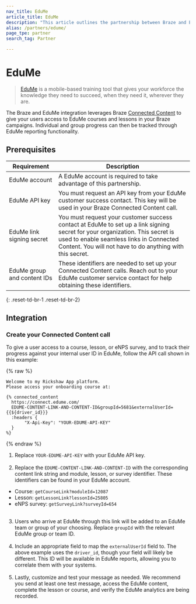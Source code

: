 ```yaml
---
nav_title: EduMe
article_title: EduMe
description: "This article outlines the partnership between Braze and EduMe, a mobile-based training tool that allows you to leverage Braze Connected Content to give your users access to EduMe courses and lessons in your Braze campaigns."
alias: /partners/edume/
page_tpe: partner
search_tag: Partner

---
```


# EduMe

> [EduMe](https://edume.com) is a mobile-based training tool that gives your workforce the knowledge they need to succeed, when they need it, wherever they are. 

The Braze and EduMe integration leverages Braze [Connected Content]({{site.baseurl}}/user_guide/personalization_and_dynamic_content/connected_content/about_connected_content/#about-connected-content) to give your users access to EduMe courses and lessons in your Braze campaigns. Individual and group progress can then be tracked through EduMe reporting functionality.

## Prerequisites

| Requirement | Description |
|---|---|
| EduMe account | A EduMe account is required to take advantage of this partnership. |
| EduMe API key | You must request an API key from your EduMe customer success contact. This key will be used in your Braze Connected Content call. |
| EduMe link signing secret | You must request your customer success contact at EduMe to set up a link signing secret for your organization. This secret is used to enable seamless links in Connected Content. You will not have to do anything with this secret. |
| EduMe group and content IDs | These identifiers are needed to set up your Connected Content calls. Reach out to your EduMe customer service contact for help obtaining these identifiers. |
{: .reset-td-br-1 .reset-td-br-2}

## Integration

### Create your Connected Content call

To give a user access to a course, lesson, or eNPS survey, and to track their progress against your internal user ID in EduMe, follow the API call shown in this example:

{% raw %}
```
Welcome to my Rickshaw App platform.
Please access your onboarding course at:

{% connected_content
  https://connect.edume.com/
  EDUME-CONTENT-LINK-AND-CONTENT-ID&groupId=5681&externalUserId={{${driver_id}}}
  :headers {
       "X-Api-Key": "YOUR-EDUME-API-KEY"
  }
%}
```
{% endraw %}

1. Replace `YOUR-EDUME-API-KEY` with your EduMe API key.<br><br>
2. Replace the `EDUME-CONTENT-LINK-AND-CONTENT-ID` with the corresponding content link string and module, lesson, or survey identifier. These identifiers can be found in your EduMe account.
  - Course: `getCourseLink?moduleId=12087`
  - Lesson: `getLessonLink?lessonId=25805`
  - eNPS survey: `getSurveyLink?surveyId=654`<br><br>
3. Users who arrive at EduMe through this link will be added to an EduMe team or group of your choosing. Replace `groupId` with the relevant EduMe group or team ID.<br><br>
4. Include an appropriate field to map the `externalUserId` field to. The above example uses the `driver_id`, though your field will likely be different. This ID will be available in EduMe reports, allowing you to correlate them with your systems.<br><br>
5. Lastly, customize and test your message as needed. We recommend you send at least one test message, access the EduMe content, complete the lesson or course, and verify the EduMe analytics are being recorded. 
